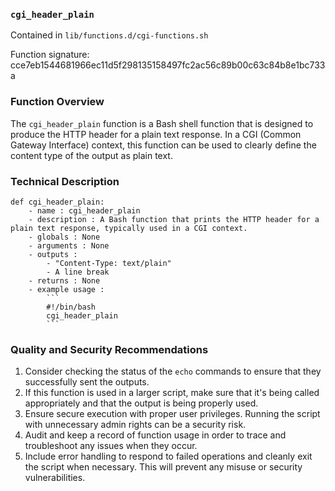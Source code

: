 ### `cgi_header_plain`

Contained in `lib/functions.d/cgi-functions.sh`

Function signature: cce7eb1544681966ec11d5f298135158497fc2ac56c89b00c63c84b8e1bc733a

### Function Overview

The `cgi_header_plain` function is a Bash shell function that is designed to produce the HTTP header for a plain text response. In a CGI (Common Gateway Interface) context, this function can be used to clearly define the content type of the output as plain text.

### Technical Description

```shell
def cgi_header_plain:
    - name : cgi_header_plain
    - description : A Bash function that prints the HTTP header for a plain text response, typically used in a CGI context.
    - globals : None
    - arguments : None
    - outputs :
        - "Content-Type: text/plain"
        - A line break
    - returns : None
    - example usage :
        ```
        #!/bin/bash
        cgi_header_plain
        ```
```
### Quality and Security Recommendations
1. Consider checking the status of the `echo` commands to ensure that they successfully sent the outputs.
2. If this function is used in a larger script, make sure that it's being called appropriately and that the output is being properly used.
3. Ensure secure execution with proper user privileges. Running the script with unnecessary admin rights can be a security risk.
4. Audit and keep a record of function usage in order to trace and troubleshoot any issues when they occur.
5. Include error handling to respond to failed operations and cleanly exit the script when necessary. This will prevent any misuse or security vulnerabilities.

